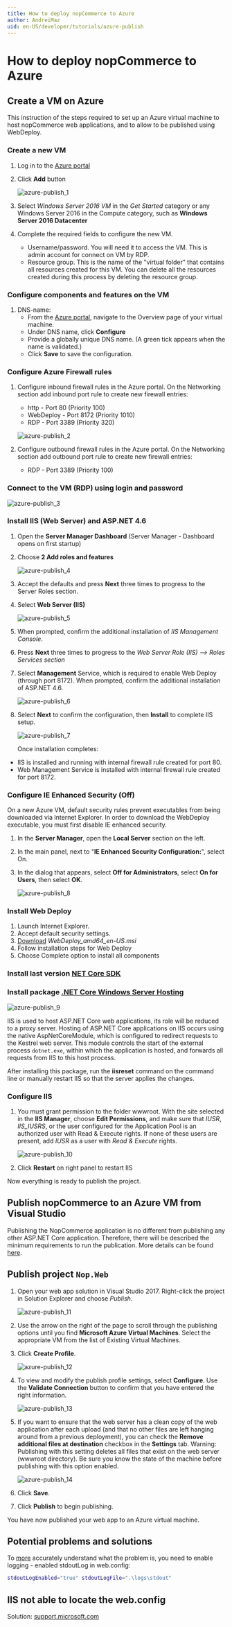 ```yaml
---
title: How to deploy nopCommerce to Azure
author: AndreiMaz
uid: en-US/developer/tutorials/azure-publish
---
```


# How to deploy nopCommerce to Azure

## Create a VM on Azure

This instruction of the steps required to set up an Azure virtual machine to host nopCommerce web applications, and to allow to be published using WebDeploy.

### Create a new VM

1. Log in to the [Azure portal](https://portal.azure.com/)
2. Click **Add** button
    
    ![azure-publish_1](_static/azure-publish/azure-publish_1.png)

3. Select *Windows Server 2016 VM* in the *Get Started* category or any Windows Server 2016 in the Compute category, such as **Windows Server 2016 Datacenter**

4. Complete the required fields to configure the new VM. 
    - Username/password. You will need it to access the VM. This is admin account for connect on VM by RDP.
    - Resource group. This is the name of the "virtual folder" that contains all resources created for this VM. You can delete all the resources created during this process by deleting the resource group.

### Configure components and features on the VM

1. DNS-name: 
    - From the [Azure portal](https://portal.azure.com/), navigate to the Overview page of your virtual machine.
    - Under DNS name, click **Configure**
    - Provide a globally unique DNS name. (A green tick appears when the name is validated.)
    - Click **Save** to save the configuration.

### Configure Azure Firewall rules

1. Configure inbound firewall rules in the Azure portal. On the Networking section add inbound port rule to create new firewall entries:
    
    - http - Port 80 (Priority 100)
    - WebDeploy - Port 8172 (Priority 1010)
    - RDP - Port 3389 (Priority 320)
    
    ![azure-publish_2](_static/azure-publish/azure-publish_2.png)

2. Configure outbound firewall rules in the Azure portal. On the Networking section add outbound port rule to create new firewall entries:
    
    - RDP - Port 3389 (Priority 100)

### Connect to the VM (RDP) using login and password

![azure-publish_3](_static/azure-publish/azure-publish_3.png)

### Install IIS (Web Server) and ASP.NET 4.6

1. Open the **Server Manager Dashboard** (Server Manager - Dashboard opens on first startup)
2. Choose **2 Add roles and features**
    
    ![azure-publish_4](_static/azure-publish/azure-publish_4.png)

3. Accept the defaults and press **Next** three times to progress to the Server Roles section.

4. Select **Web Server (IIS)**
    
    ![azure-publish_5](_static/azure-publish/azure-publish_5.png)

5. When prompted, confirm the additional installation of *IIS Management Console*.

6. Press **Next** three times to progress to the *Web Server Role (IIS) --> Roles Services section*
7. Select **Management** Service, which is required to enable Web Deploy (through port 8172). When prompted, confirm the additional installation of ASP.NET 4.6.
    
    ![azure-publish_6](_static/azure-publish/azure-publish_6.png)

8. Select **Next** to confirm the configuration, then **Install** to complete IIS setup.
    
    ![azure-publish_7](_static/azure-publish/azure-publish_7.png)
    
    Once installation completes:

- IIS is installed and running with internal firewall rule created for port 80.
- Web Management Service is installed with internal firewall rule created for port 8172.

### Configure IE Enhanced Security (Off)

On a new Azure VM, default security rules prevent executables from being downloaded via Internet Explorer. In order to download the WebDeploy executable, you must first disable IE enhanced security.

1. In the **Server Manager**, open the **Local Server** section on the left.
2. In the main panel, next to "**IE Enhanced Security Configuration:**", select On.
3. In the dialog that appears, select **Off for Administrators**, select **On for Users**, then select **OK**.
    
    ![azure-publish_8](_static/azure-publish/azure-publish_8.png)

### Install Web Deploy

1. Launch Internet Explorer.
2. Accept default security settings.
3. [Download](https://www.microsoft.com/en-us/download/details.aspx?id=43717) *WebDeploy_amd64_en-US.msi*
4. Follow installation steps for Web Deploy
5. Choose Complete option to install all components

### Install last version [NET Core SDK](https://www.microsoft.com/net/download/all)

### Install package [.NET Core Windows Server Hosting](https://www.microsoft.com/net/download/all)

![azure-publish_9](_static/azure-publish/azure-publish_9.png)

IIS is used to host ASP.NET Core web applications, its role will be reduced to a proxy server. Hosting of ASP.NET Core applications on IIS occurs using the native AspNetCoreModule, which is configured to redirect requests to the Kestrel web server. This module controls the start of the external process `dotnet.exe`, within which the application is hosted, and forwards all requests from IIS to this host process.

After installing this package, run the **iisreset** command on the command line or manually restart IIS so that the server applies the changes.

### Configure IIS

1. You must grant permission to the folder wwwroot. With the site selected in the **IIS Manager**, choose **Edit Permissions**, and make sure that *IUSR*, *IIS_IUSRS*, or the user configured for the Application Pool is an authorized user with Read & Execute rights. If none of these users are present, add *IUSR* as a user with *Read & Execute* rights.
    
    ![azure-publish_10](_static/azure-publish/azure-publish_10.png)

2. Click **Restart** on right panel to restart IIS

Now everything is ready to publish the project.

## Publish nopCommerce to an Azure VM from Visual Studio

Publishing the NopCommerce application is no different from publishing any other ASP.NET Core application. Therefore, there will be described the minimum requirements to run the publication. More details can be found [here](https://docs.microsoft.com/aspnet/core/tutorials/publish-to-azure-webapp-using-vs?view=aspnetcore-2.1#deploy-the-app-to-azure).

## Publish project `Nop.Web`

1. Open your web app solution in Visual Studio 2017. Right-click the project in Solution Explorer and choose *Publish*.
    
    ![azure-publish_11](_static/azure-publish/azure-publish_11.png)

2. Use the arrow on the right of the page to scroll through the publishing options until you find **Microsoft Azure Virtual Machines**. Select the appropriate VM from the list of Existing Virtual Machines.

3. Click **Create Profile**.
    
    ![azure-publish_12](_static/azure-publish/azure-publish_12.png)

4. To view and modify the publish profile settings, select **Configure**. Use the **Validate Connection** button to confirm that you have entered the right information.
    
    ![azure-publish_13](_static/azure-publish/azure-publish_13.png)

5. If you want to ensure that the web server has a clean copy of the web application after each upload (and that no other files are left hanging around from a previous deployment), you can check the **Remove additional files at destination** checkbox in the **Settings** tab. Warning: Publishing with this setting deletes all files that exist on the web server (wwwroot directory). Be sure you know the state of the machine before publishing with this option enabled.
    
    ![azure-publish_14](_static/azure-publish/azure-publish_14.png)

6. Click **Save**.

7. Click **Publish** to begin publishing.

You have now published your web app to an Azure virtual machine.

## Potential problems and solutions

To [more](https://docs.microsoft.com/en-us/aspnet/core/host-and-deploy/aspnet-core-module?view=aspnetcore-2.0) accurately understand what the problem is, you need to enable logging - enabled stdoutLog in web.config:

```sh
stdoutLogEnabled="true" stdoutLogFile=".\logs\stdout"
```

## IIS not able to locate the web.config

Solution: [support.microsoft.com](http://support.microsoft.com/kb/942055)